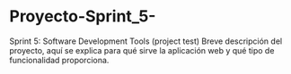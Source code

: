 # Proyecto-Sprint_5-
Sprint 5: Software Development Tools (project test)
Breve descripción del proyecto, aquí se explica para qué sirve la aplicación web y qué tipo de funcionalidad proporciona.